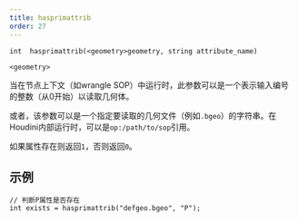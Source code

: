 ```yaml
---
title: hasprimattrib
order: 27
---
```

`int  hasprimattrib(<geometry>geometry, string attribute_name)`

`<geometry>`

当在节点上下文（如wrangle SOP）中运行时，此参数可以是一个表示输入编号的整数（从0开始）以读取几何体。

或者，该参数可以是一个指定要读取的几何文件（例如`.bgeo`）的字符串。在Houdini内部运行时，可以是`op:/path/to/sop`引用。

如果属性存在则返回`1`，否则返回`0`。

## 示例

```vex
// 判断P属性是否存在
int exists = hasprimattrib("defgeo.bgeo", "P");

```
